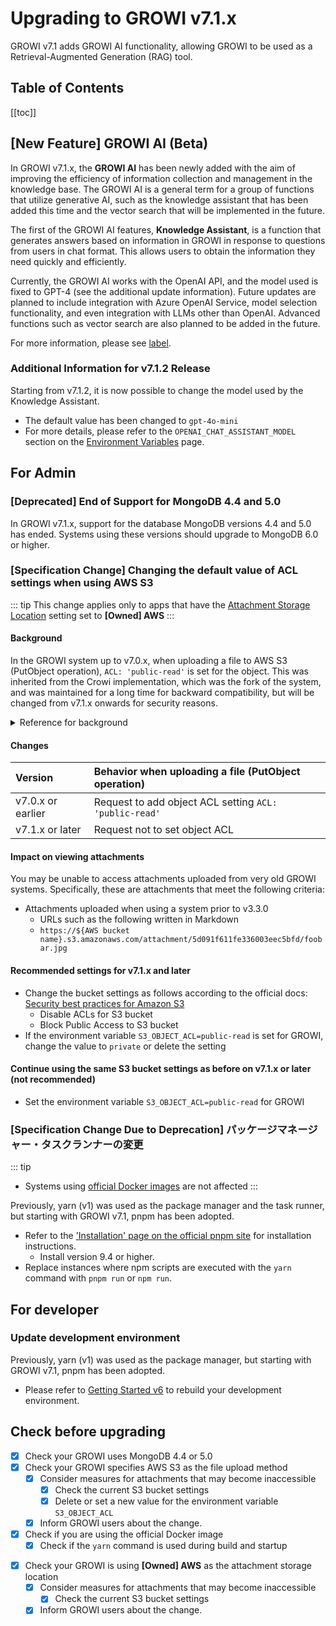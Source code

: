 # Upgrading to GROWI v7.1.x

GROWI v7.1 adds GROWI AI functionality, allowing GROWI to be used as a Retrieval-Augmented Generation (RAG) tool.


## Table of Contents

[[toc]]


## [New Feature] GROWI AI (Beta)

<!-- textlint-disable weseek/max-kanji-continuous-len -->
In GROWI v7.1.x, the **GROWI AI** has been newly added with the aim of improving the efficiency of information collection and management in the knowledge base.
The GROWI AI is a general term for a group of functions that utilize generative AI,
such as the knowledge assistant that has been added this time and the vector search that will be implemented in the future.
<!-- textlint-enable weseek/max-kanji-continuous-len -->

The first of the GROWI AI features, **Knowledge Assistant**, is a function that generates answers based on information in GROWI
in response to questions from users in chat format. This allows users to obtain the information they need quickly and efficiently.

Currently, the GROWI AI works with the OpenAI API, and the model used is fixed to GPT-4 (see the additional update information).
Future updates are planned to include integration with Azure OpenAI Service, model selection functionality, and even integration with LLMs other than OpenAI.
Advanced functions such as vector search are also planned to be added in the future.

For more information, please see [label](url).

### Additional Information for v7.1.2 Release

Starting from v7.1.2, it is now possible to change the model used by the Knowledge Assistant.

- The default value has been changed to `gpt-4o-mini`
- For more details, please refer to the `OPENAI_CHAT_ASSISTANT_MODEL` section on the [Environment Variables](/en/admin-guide/admin-cookbook/env-vars.html) page.


## For Admin

<ContextualBlock context="docs-growi-org">

### [Deprecated] End of Support for MongoDB 4.4 and 5.0

In GROWI v7.1.x, support for the database MongoDB versions 4.4 and 5.0 has ended.
Systems using these versions should upgrade to MongoDB 6.0 or higher.

</ContextualBlock>

### [Specification Change] Changing the default value of ACL settings when using AWS S3

<ContextualBlock context="help-growi-cloud">

::: tip
This change applies only to apps that have the [Attachment Storage Location](/en/cloud/attachment.html) setting set to **[Owned] AWS**
:::

</ContextualBlock>

#### Background

In the GROWI system up to v7.0.x, when uploading a file to AWS S3 (PutObject operation), `ACL: 'public-read'` is set for the object.
This was inherited from the Crowi implementation, which was the fork of the system,
and was maintained for a long time for backward compatibility, but will be changed from v7.1.x onwards for security reasons.

<details>
<summary>Reference for background</summary>

- [(ja) Dev Wiki: /資料/外部仕様/S3のACL設定](https://dev.growi.org/5d091f611fe336003eec5bfd)
- Changes in v7.0.5
  - <https://github.com/weseek/growi/pull/8778>
  - <https://github.com/weseek/growi/pull/8805>

</details>

#### Changes

| Version           | Behavior when uploading a file (PutObject operation)   |
| :---------------- | :------------------------------------------------------|
| v7.0.x or earlier | Request to add object ACL setting `ACL: 'public-read'` |
| v7.1.x or later   | Request not to set object ACL                          |

#### Impact on viewing attachments

You may be unable to access attachments uploaded from very old GROWI systems. Specifically, these are attachments that meet the following criteria:

- Attachments uploaded when using a system prior to v3.3.0
  - URLs such as the following written in Markdown
  - `https://${AWS bucket name}.s3.amazonaws.com/attachment/5d091f611fe336003eec5bfd/foobar.jpg`

#### Recommended settings for v7.1.x and later

- Change the bucket settings as follows according to the official docs: [Security best practices for Amazon S3](https://docs.aws.amazon.com/AmazonS3/latest/userguide/security-best-practices.html)
  - Disable ACLs for S3 bucket
  - Block Public Access to S3 bucket
- If the environment variable `S3_OBJECT_ACL=public-read` is set for GROWI, change the value to `private` or delete the setting

<ContextualBlock context="docs-growi-org">

#### Continue using the same S3 bucket settings as before on v7.1.x or later (not recommended)

- Set the environment variable `S3_OBJECT_ACL=public-read` for GROWI

</ContextualBlock>

<ContextualBlock context="docs-growi-org">

### [Specification Change Due to Deprecation] パッケージマネージャー・タスクランナーの変更

::: tip

- Systems using [official Docker images](https://hub.docker.com/r/weseek/growi/) are not affected
:::

Previously, yarn (v1) was used as the package manager and the task runner, but starting with GROWI v7.1, pnpm has been adopted.

- Refer to the ['Installation' page on the official pnpm site](https://pnpm.io/installation) for installation instructions.
  - Install version 9.4 or higher.
- Replace instances where npm scripts are executed with the `yarn` command with `pnpm run` or `npm run`.

</ContextualBlock>



<ContextualBlock context="docs-growi-org">

## For developer

### Update development environment

Previously, yarn (v1) was used as the package manager, but starting with GROWI v7.1, pnpm has been adopted.

- Please refer to [Getting Started v6](/en/dev/startup-v6/dev-env.html) to rebuild your development environment.

</ContextualBlock>


## Check before upgrading

<ContextualBlock context="docs-growi-org">

- [x] Check your GROWI uses MongoDB 4.4 or 5.0
- [x] Check your GROWI specifies AWS S3 as the file upload method
  - [x] Consider measures for attachments that may become inaccessible
    - [x] Check the current S3 bucket settings
    - [x] Delete or set a new value for the environment variable `S3_OBJECT_ACL`
  - [x] Inform GROWI users about the change.
- [x] Check if you are using the official Docker image
  - [x] Check if the `yarn` command is used during build and startup

</ContextualBlock>

<ContextualBlock context="help-growi-cloud">

- [x] Check your GROWI is using **[Owned] AWS** as the attachment storage location
  - [x] Consider measures for attachments that may become inaccessible
    - [x] Check the current S3 bucket settings
  - [x] Inform GROWI users about the change.

</ContextualBlock>

